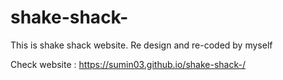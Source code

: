 # shake-shack-
This is shake shack website. Re design and re-coded by myself 

Check website : https://sumin03.github.io/shake-shack-/
